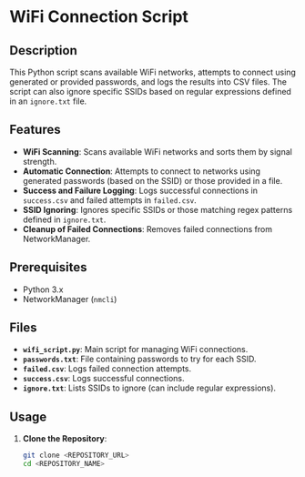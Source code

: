 # WiFi Connection Script

## Description

This Python script scans available WiFi networks, attempts to connect using generated or provided passwords, and logs the results into CSV files. The script can also ignore specific SSIDs based on regular expressions defined in an `ignore.txt` file.

## Features

- **WiFi Scanning**: Scans available WiFi networks and sorts them by signal strength.
- **Automatic Connection**: Attempts to connect to networks using generated passwords (based on the SSID) or those provided in a file.
- **Success and Failure Logging**: Logs successful connections in `success.csv` and failed attempts in `failed.csv`.
- **SSID Ignoring**: Ignores specific SSIDs or those matching regex patterns defined in `ignore.txt`.
- **Cleanup of Failed Connections**: Removes failed connections from NetworkManager.

## Prerequisites

- Python 3.x
- NetworkManager (`nmcli`)

## Files

- **`wifi_script.py`**: Main script for managing WiFi connections.
- **`passwords.txt`**: File containing passwords to try for each SSID.
- **`failed.csv`**: Logs failed connection attempts.
- **`success.csv`**: Logs successful connections.
- **`ignore.txt`**: Lists SSIDs to ignore (can include regular expressions).

## Usage

1. **Clone the Repository**:
   ```bash
   git clone <REPOSITORY_URL>
   cd <REPOSITORY_NAME>
